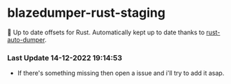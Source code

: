 # blazedumper-rust-staging

🚀 Up to date offsets for Rust. Automatically kept up to date thanks to [rust-auto-dumper](https://github.com/Akandesh/rust-auto-dumper).


### Last Update 14-12-2022 19:14:53
- If there's something missing then open a issue and i'll try to add it asap.